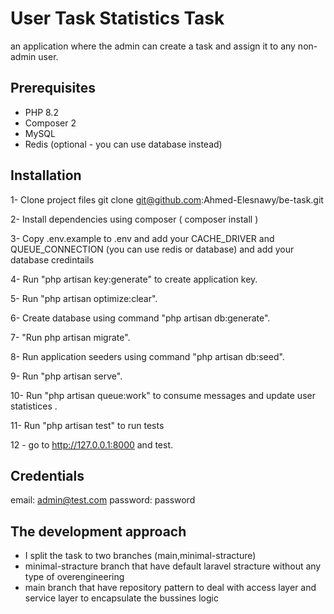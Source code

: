 
# User Task Statistics Task

an application where the admin can create a task and assign it to any non-admin user.

## Prerequisites

- PHP 8.2
- Composer 2
- MySQL
- Redis (optional - you can use database instead) 


## Installation

 1- Clone project files git clone git@github.com:Ahmed-Elesnawy/be-task.git
 
 2- Install dependencies using composer ( composer install )
 
 3- Copy .env.example to .env and add your CACHE_DRIVER and QUEUE_CONNECTION (you can use redis or database)
 and add your database credintails

 4- Run "php artisan key:generate" to create application key.

 5- Run "php artisan optimize:clear".

 6- Create database using command "php artisan db:generate".

 7- "Run php artisan migrate".

 8- Run application seeders using command "php artisan db:seed".

 9- Run "php artisan serve".
 
 10- Run "php artisan queue:work" to consume messages and update user statistices .
 
 11- Run "php artisan test" to run tests
 
 12 - go to http://127.0.0.1:8000 and test.

## Credentials

email: admin@test.com
password: password


## The development approach

- I split the task to two branches (main,minimal-stracture)
- minimal-stracture branch that have default laravel stracture without any type of overengineering
- main branch that have repository pattern to deal with access layer and service layer to encapsulate the bussines logic

